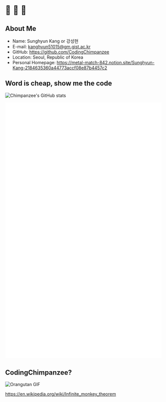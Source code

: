 # 🙌 🙌 🙌 

## About Me
* Name: Sunghyun Kang or 강성현
* E-mail: kanghyun51015@gm.gist.ac.kr
* GitHub: https://github.com/CodingChimpanzee
* Location: Seoul, Republic of Korea
* Personal Homepage: https://metal-match-842.notion.site/Sunghyun-Kang-2184635360a44773accf08e87b4457c2

## Word is cheap, show me the code
![Chimpanzee's GitHub stats](https://github-readme-stats.vercel.app/api?username=CodingChimpanzee&count_private=true&show_icons=true&theme=dark)

![Metrics](/github-metrics.svg)

## CodingChimpanzee?
![Orangutan GIF](/Orangutan.gif)  

https://en.wikipedia.org/wiki/Infinite_monkey_theorem
